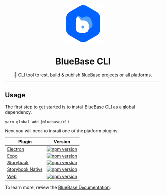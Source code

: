 <div align="center">
	<img width=125 height=125 src="assets/logo.png">
  <h1>
		BlueBase CLI
	</h1>
  <p>🤖 CLI tool to test, build & publish BlueBase projects on all platforms. </p>
</div>

<hr />

## Usage

The first step to get started is to install BlueBase CLI as a global dependency.

```shell
yarn global add @bluebase/cli
```

Next you will need to install one of the platform plugins:

| Plugin                                          | Version                                                                                                                                                                           |
| ----------------------------------------------- | --------------------------------------------------------------------------------------------------------------------------------------------------------------------------------- |
| [Electron](./packages/electron)                 | [![npm version](https://img.shields.io/npm/v/@bluebase/cli-electron.svg?style=flat)](https://npmjs.org/package/@bluebase/cli-electron 'View this project on npm')                 |
| [Expo](./packages/expo)                         | [![npm version](https://img.shields.io/npm/v/@bluebase/cli-expo.svg?style=flat)](https://npmjs.org/package/@bluebase/cli-expo 'View this project on npm')                         |
| [Storybook](./packages/storybook)               | [![npm version](https://img.shields.io/npm/v/@bluebase/cli-storybook.svg?style=flat)](https://npmjs.org/package/@bluebase/cli-storybook 'View this project on npm')               |
| [Storybook Native](./packages/storybook-native) | [![npm version](https://img.shields.io/npm/v/@bluebase/cli-storybook-native.svg?style=flat)](https://npmjs.org/package/@bluebase/cli-storybook-native 'View this project on npm') |
| [Web](./packages/web)                           | [![npm version](https://img.shields.io/npm/v/@bluebase/cli-web.svg?style=flat)](https://npmjs.org/package/@bluebase/cli-web 'View this project on npm')                           |

To learn more, review the [BlueBase Documentation](https://blueeast.gitbook.io/bluerain/).
